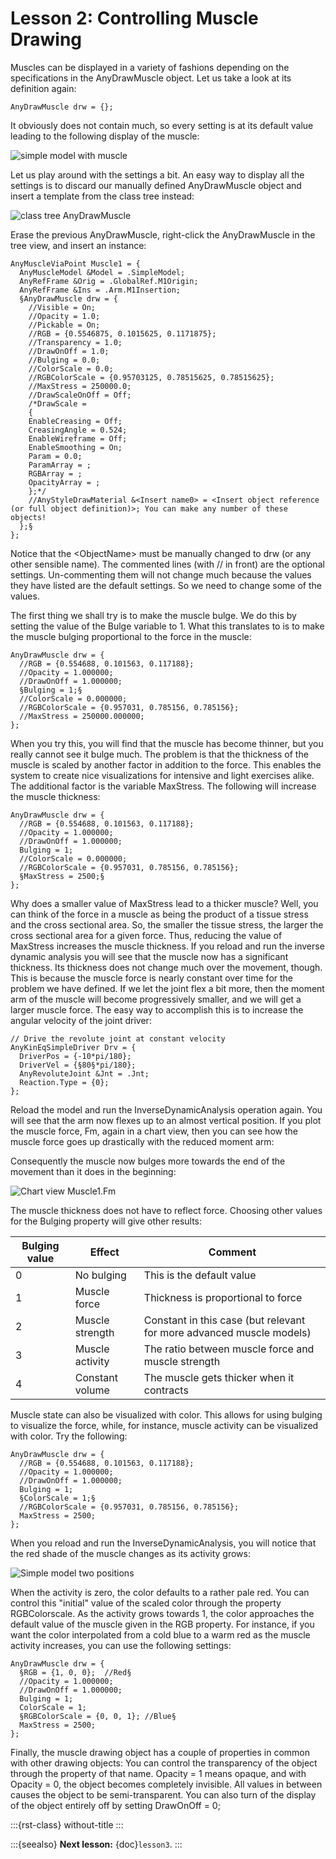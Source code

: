 # Lesson 2: Controlling Muscle Drawing

Muscles can be displayed in a variety of fashions depending on the
specifications in the AnyDrawMuscle object. Let us take a look at its
definition again:

```AnyScriptDoc
AnyDrawMuscle drw = {};
```

It obviously does not contain much, so every setting is at its default
value leading to the following display of the muscle:

![simple model with muscle](_static/lesson2/image1.jpeg)

Let us play around with the settings a bit. An easy way to display all
the settings is to discard our manually defined AnyDrawMuscle object and
insert a template from the class tree instead:

![class tree AnyDrawMuscle](_static/lesson2/image2.gif)

Erase the previous AnyDrawMuscle, right-click the AnyDrawMuscle in the
tree view, and insert an instance:

```AnyScriptDoc
AnyMuscleViaPoint Muscle1 = {
  AnyMuscleModel &Model = .SimpleModel;
  AnyRefFrame &Orig = .GlobalRef.M1Origin;
  AnyRefFrame &Ins = .Arm.M1Insertion;
  §AnyDrawMuscle drw = {
    //Visible = On;
    //Opacity = 1.0;
    //Pickable = On;
    //RGB = {0.5546875, 0.1015625, 0.1171875};
    //Transparency = 1.0;
    //DrawOnOff = 1.0;
    //Bulging = 0.0;
    //ColorScale = 0.0;
    //RGBColorScale = {0.95703125, 0.78515625, 0.78515625};
    //MaxStress = 250000.0;
    //DrawScaleOnOff = Off;
    /*DrawScale =
    {
    EnableCreasing = Off;
    CreasingAngle = 0.524;
    EnableWireframe = Off;
    EnableSmoothing = On;
    Param = 0.0;
    ParamArray = ;
    RGBArray = ;
    OpacityArray = ;
    };*/
    //AnyStyleDrawMaterial &<Insert name0> = <Insert object reference (or full object definition)>; You can make any number of these objects!
  };§
};
```

Notice that the \<ObjectName> must be manually changed to drw (or any
other sensible name). The commented lines (with // in front) are the
optional settings. Un-commenting them will not change much because the
values they have listed are the default settings. So we need to change
some of the values.

The first thing we shall try is to make the muscle bulge. We do this by
setting the value of the Bulge variable to 1. What this translates to is
to make the muscle bulging proportional to the force in the muscle:

```AnyScriptDoc
AnyDrawMuscle drw = {
  //RGB = {0.554688, 0.101563, 0.117188};
  //Opacity = 1.000000;
  //DrawOnOff = 1.000000;
  §Bulging = 1;§
  //ColorScale = 0.000000;
  //RGBColorScale = {0.957031, 0.785156, 0.785156};
  //MaxStress = 250000.000000;
};
```

When you try this, you will find that the muscle has become thinner, but
you really cannot see it bulge much. The problem is that the thickness
of the muscle is scaled by another factor in addition to the force. This
enables the system to create nice visualizations for intensive and light
exercises alike. The additional factor is the variable MaxStress. The
following will increase the muscle thickness:

```AnyScriptDoc
AnyDrawMuscle drw = {
  //RGB = {0.554688, 0.101563, 0.117188};
  //Opacity = 1.000000;
  //DrawOnOff = 1.000000;
  Bulging = 1;
  //ColorScale = 0.000000;
  //RGBColorScale = {0.957031, 0.785156, 0.785156};
  §MaxStress = 2500;§
};
```

Why does a smaller value of MaxStress lead to a thicker muscle? Well,
you can think of the force in a muscle as being the product of a tissue
stress and the cross sectional area. So, the smaller the tissue stress,
the larger the cross sectional area for a given force. Thus, reducing
the value of MaxStress increases the muscle thickness. If you reload and
run the inverse dynamic analysis you will see that the muscle now has a
significant thickness. Its thickness does not change much over the
movement, though. This is because the muscle force is nearly constant
over time for the problem we have defined. If we let the joint flex a
bit more, then the moment arm of the muscle will become progressively
smaller, and we will get a larger muscle force. The easy way to
accomplish this is to increase the angular velocity of the joint driver:

```AnyScriptDoc
// Drive the revolute joint at constant velocity
AnyKinEqSimpleDriver Drv = {
  DriverPos = {-10*pi/180};
  DriverVel = {§80§*pi/180};
  AnyRevoluteJoint &Jnt = .Jnt;
  Reaction.Type = {0};
};
```

Reload the model and run the InverseDynamicAnalysis operation again. You
will see that the arm now flexes up to an almost vertical position. If
you plot the muscle force, Fm, again in a chart view, then you can see
how the muscle force goes up drastically with the reduced moment arm:

Consequently the muscle now bulges more towards the end of the movement
than it does in the beginning:

![Chart view Muscle1.Fm](_static/lesson2/image3.gif)

The muscle thickness does not have to reflect force. Choosing other
values for the Bulging property will give other results:

| **Bulging value** | **Effect**      | **Comment**                                                          |
| ----------------- | --------------- | -------------------------------------------------------------------- |
| 0                 | No bulging      | This is the default value                                            |
| 1                 | Muscle force    | Thickness is proportional to force                                   |
| 2                 | Muscle strength | Constant in this case (but relevant for more advanced muscle models) |
| 3                 | Muscle activity | The ratio between muscle force and muscle strength                   |
| 4                 | Constant volume | The muscle gets thicker when it contracts                            |

Muscle state can also be visualized with color. This allows for using
bulging to visualize the force, while, for instance, muscle activity can
be visualized with color. Try the following:

```AnyScriptDoc
AnyDrawMuscle drw = {
  //RGB = {0.554688, 0.101563, 0.117188};
  //Opacity = 1.000000;
  //DrawOnOff = 1.000000;
  Bulging = 1;
  §ColorScale = 1;§
  //RGBColorScale = {0.957031, 0.785156, 0.785156};
  MaxStress = 2500;
};
```

When you reload and run the InverseDynamicAnalysis, you will notice that
the red shade of the muscle changes as its activity grows:

![Simple model two positions](_static/lesson2/image4.jpeg)

When the activity is zero, the color defaults to a rather pale red. You
can control this "initial" value of the scaled color through the
property RGBColorscale. As the activity grows towards 1, the color
approaches the default value of the muscle given in the RGB property.
For instance, if you want the color interpolated from a cold blue to a
warm red as the muscle activity increases, you can use the following
settings:

```AnyScriptDoc
AnyDrawMuscle drw = {
  §RGB = {1, 0, 0};  //Red§
  //Opacity = 1.000000;
  //DrawOnOff = 1.000000;
  Bulging = 1;
  ColorScale = 1;
  §RGBColorScale = {0, 0, 1}; //Blue§
  MaxStress = 2500;
};
```

Finally, the muscle drawing object has a couple of properties in common
with other drawing objects: You can control the transparency of the
object through the property of that name. Opacity = 1 means opaque, and
with Opacity = 0, the object becomes completely invisible. All values in
between causes the object to be semi-transparent. You can also turn of
the display of the object entirely off by setting DrawOnOff = 0;

:::{rst-class} without-title
:::

:::{seealso}
**Next lesson:** {doc}`lesson3`.
:::
